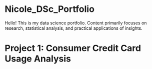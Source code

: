 # Nicole_DSc_Portfolio
Hello! This is my data science portfolio. Content primarily focuses on research, statistical analysis, and practical applications of insights.

# Project 1: Consumer Credit Card Usage Analysis
